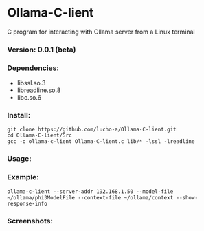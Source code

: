 # Ollama-C-lient
C program for interacting with Ollama server from a Linux terminal

### Version: 0.0.1 (beta)

### Dependencies:
<ul>
  <li>libssl.so.3</li>
  <li>libreadline.so.8</li>
  <li>libc.so.6</li>
</ul>

### Install:

```
git clone https://github.com/lucho-a/Ollama-C-lient.git
cd Ollama-C-lient/Src
gcc -o ollama-c-lient Ollama-C-lient.c lib/* -lssl -lreadline
```

### Usage:


### Example:

```
ollama-c-lient --server-addr 192.168.1.50 --model-file ~/ollama/phi3ModelFile --context-file ~/ollama/context --show-response-info
```

### Screenshots:

